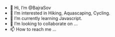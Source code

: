 - 👋 Hi, I’m @BajraSov
- 👀 I’m interested in Hiking, Aquascaping, Cycling.
- 🌱 I’m currently learning Javascript.
- 💞️ I’m looking to collaborate on ...
- 📫 How to reach me ...

<!---
BajraSov/BajraSov is a ✨ special ✨ repository because its `README.md` (this file) appears on your GitHub profile.
You can click the Preview link to take a look at your changes.
--->

